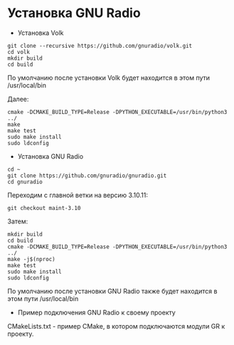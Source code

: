# Установка GNU Radio

- Установка Volk

```
git clone --recursive https://github.com/gnuradio/volk.git
cd volk
mkdir build
cd build
```

По умолчанию после установки Volk будет находится в этом пути /usr/local/bin

Далее:

```
cmake -DCMAKE_BUILD_TYPE=Release -DPYTHON_EXECUTABLE=/usr/bin/python3 ../
make
make test
sudo make install
sudo ldconfig
```
- Установка GNU Radio

```
cd ~
git clone https://github.com/gnuradio/gnuradio.git
cd gnuradio

```
Переходим с главной ветки на версию 3.10.11:

```
git checkout maint-3.10
```
Затем:

```
mkdir build
cd build
cmake -DCMAKE_BUILD_TYPE=Release -DPYTHON_EXECUTABLE=/usr/bin/python3 ../
make -j$(nproc)
make test
sudo make install
sudo ldconfig
```
По умолчанию после установки GNU Radio также будет находится в этом пути /usr/local/bin

- Пример подключения GNU Radio к своему проекту

CMakeLists.txt - пример CMake, в котором подключаются модули GR к проекту.
